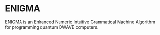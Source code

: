 # ENIGMA
ENIGMA is an Enhanced Numeric Intuitive Grammatical Machine Algorithm for programming quantum DWAVE computers.
